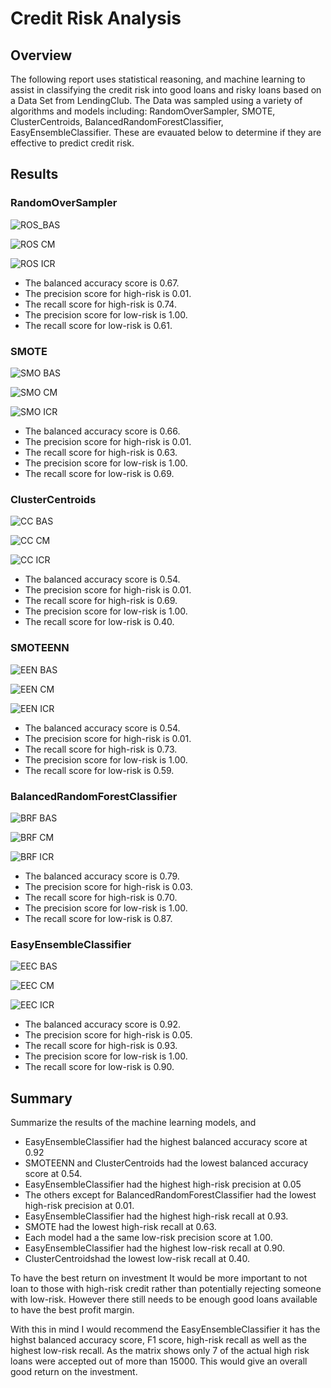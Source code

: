 # Credit Risk Analysis


## Overview
The following report uses statistical reasoning, and machine learning to assist in classifying the credit risk into good loans and risky loans based on a Data Set from LendingClub. The Data was sampled using a variety of algorithms and models including: RandomOverSampler, SMOTE, ClusterCentroids, BalancedRandomForestClassifier, EasyEnsembleClassifier. These are evauated below to determine if they are effective to predict credit risk.

## Results

### RandomOverSampler

![ROS_BAS](https://user-images.githubusercontent.com/90511014/155633409-c7f1865f-3b31-4544-84e9-ea8321db6fb1.png)

![ROS CM](https://user-images.githubusercontent.com/90511014/155633429-6f985999-ee5b-4f71-8631-61694180ec86.png)

![ROS ICR](https://user-images.githubusercontent.com/90511014/155633435-c699a314-5d54-45e2-a458-2d0e7aae827e.png)

- The balanced accuracy score is 0.67.
- The precision score for high-risk is 0.01.
- The recall score for high-risk is 0.74.
- The precision score for low-risk is 1.00.
- The recall score for low-risk is 0.61.


### SMOTE

![SMO BAS](https://user-images.githubusercontent.com/90511014/155633448-5b2dbac2-b87e-4070-a7eb-31a43e16d81c.png)

![SMO CM](https://user-images.githubusercontent.com/90511014/155633463-fefa0775-f1e2-4f20-97df-2175396b05db.png)

![SMO ICR](https://user-images.githubusercontent.com/90511014/155633471-c42f85f2-b43a-4e59-9f09-db8670642572.png)


- The balanced accuracy score is 0.66.
- The precision score for high-risk is 0.01.
- The recall score for high-risk is 0.63.
- The precision score for low-risk is 1.00.
- The recall score for low-risk is 0.69.

### ClusterCentroids

![CC BAS](https://user-images.githubusercontent.com/90511014/155633597-529c668b-9754-4355-bbeb-e6013d9793ce.png)


![CC CM](https://user-images.githubusercontent.com/90511014/155633580-39e25974-ee9c-48a9-be7a-3381e0ea03b4.png)

![CC ICR](https://user-images.githubusercontent.com/90511014/155633586-3af8f1d7-c8ad-49e0-9ea8-15da03a7aff2.png)


- The balanced accuracy score is 0.54.
- The precision score for high-risk is 0.01.
- The recall score for high-risk is 0.69.
- The precision score for low-risk is 1.00.
- The recall score for low-risk is 0.40.




### SMOTEENN

![EEN BAS](https://user-images.githubusercontent.com/90511014/155633620-2a9c669a-002f-426d-995d-4bec795ff903.png)

![EEN CM](https://user-images.githubusercontent.com/90511014/155633641-20ba1a36-91fd-4440-9da8-8a54aaab46aa.png)


![EEN ICR](https://user-images.githubusercontent.com/90511014/155633645-a15c87bf-03e9-4657-857d-d2328f0bdda5.png)

- The balanced accuracy score is 0.54.
- The precision score for high-risk is 0.01.
- The recall score for high-risk is 0.73.
- The precision score for low-risk is 1.00.
- The recall score for low-risk is 0.59.

### BalancedRandomForestClassifier

![BRF BAS](https://user-images.githubusercontent.com/90511014/155633665-849f5d8d-de15-454f-be68-249720069fae.png)


![BRF CM](https://user-images.githubusercontent.com/90511014/155633672-fa8a41ac-8998-49b6-8b9e-73ab389f2eac.png)


![BRF ICR](https://user-images.githubusercontent.com/90511014/155633677-1e565f7a-9107-4b31-b739-0bed6a406418.png)


- The balanced accuracy score is 0.79.
- The precision score for high-risk is 0.03.
- The recall score for high-risk is 0.70.
- The precision score for low-risk is 1.00.
- The recall score for low-risk is 0.87.



### EasyEnsembleClassifier

![EEC BAS](https://user-images.githubusercontent.com/90511014/155633689-6d87f47c-51c5-4809-81b3-2e28085d05bf.png)

![EEC CM](https://user-images.githubusercontent.com/90511014/155633722-b913faf7-0bfa-47f2-a94a-6a552b710c31.png)

![EEC ICR](https://user-images.githubusercontent.com/90511014/155633737-58844fa4-f591-43bc-8120-082214822dba.png)

- The balanced accuracy score is 0.92.
- The precision score for high-risk is 0.05.
- The recall score for high-risk is 0.93.
- The precision score for low-risk is 1.00.
- The recall score for low-risk is 0.90.


## Summary

Summarize the results of the machine learning models, and 
- EasyEnsembleClassifier had the highest balanced accuracy score at 0.92
- SMOTEENN and ClusterCentroids had the lowest balanced accuracy score at 0.54.
- EasyEnsembleClassifier had the highest high-risk precision at 0.05
- The others except for BalancedRandomForestClassifier had the lowest high-risk precision at 0.01.
- EasyEnsembleClassifier had the highest high-risk recall at 0.93.
- SMOTE had the lowest high-risk recall at 0.63.
- Each model had a the same low-risk precision score at 1.00.
- EasyEnsembleClassifier had the highest low-risk recall at 0.90.
- ClusterCentroidshad the lowest low-risk recall at 0.40.

To have the best return on investment It would be more important to not loan to those with high-risk credit rather than potentially rejecting someone with low-risk. However there still needs to be enough good loans available to have the best profit margin. 

With this in mind I would recommend the EasyEnsembleClassifier it has the highst balanced accuracy score, F1 score, high-risk recall as well as the highest low-risk recall. As the matrix shows only 7 of the actual high risk loans were accepted out of more than 15000. This would give an overall good return on the investment. 
